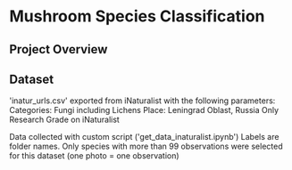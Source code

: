 
# Mushroom Species Classification

## Project Overview

## Dataset
'inatur_urls.csv' exported from iNaturalist with the following parameters:
Categories: Fungi including Lichens
Place: Leningrad Oblast, Russia
Only Research Grade on iNaturalist

Data collected with custom script ('get_data_inaturalist.ipynb')
Labels are folder names.
Only species with more than 99 observations were selected for this dataset (one photo = one observation)



